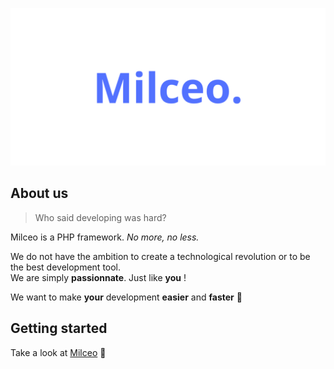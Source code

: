 ![Logo](../logo.png)

## About us

>Who said developing was hard?

Milceo is a PHP framework. *No more, no less.*

We do not have the ambition to create a technological revolution or to be the best development tool.  
We are simply **passionnate**. Just like **you** !

We want to make **your** development **easier** and **faster** :rocket:

## Getting started

Take a look at [Milceo](https://github.com/milceo/milceo) :eyes:
